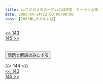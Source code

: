 ```yaml
---
title: ★★ウミガメのスープ★★144杯目　キーライム味
date: 2003-04-14T12:00:00+09:00
tags: [2003年,オカルト板]
---
```

<div class="th_left"><a href="../143"><< 143</a></div>
<div class="th_right"><a href="../145">145 >></a></div>
<br><br>
<script src="../../js/cupsoup.js"></script>
<form>
<input type="button" value="問題と解説のみにする" onClick="toggleCupsoup()">
</form>
{{< 144 >}}
<div class="th_left"><a href="../143"><< 143</a></div>
<div class="th_right"><a href="../145">145 >></a></div>